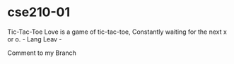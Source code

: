 # cse210-01
Tic-Tac-Toe Love is a game of tic-tac-toe, Constantly waiting for the next x or o.  - Lang Leav -


Comment to my Branch